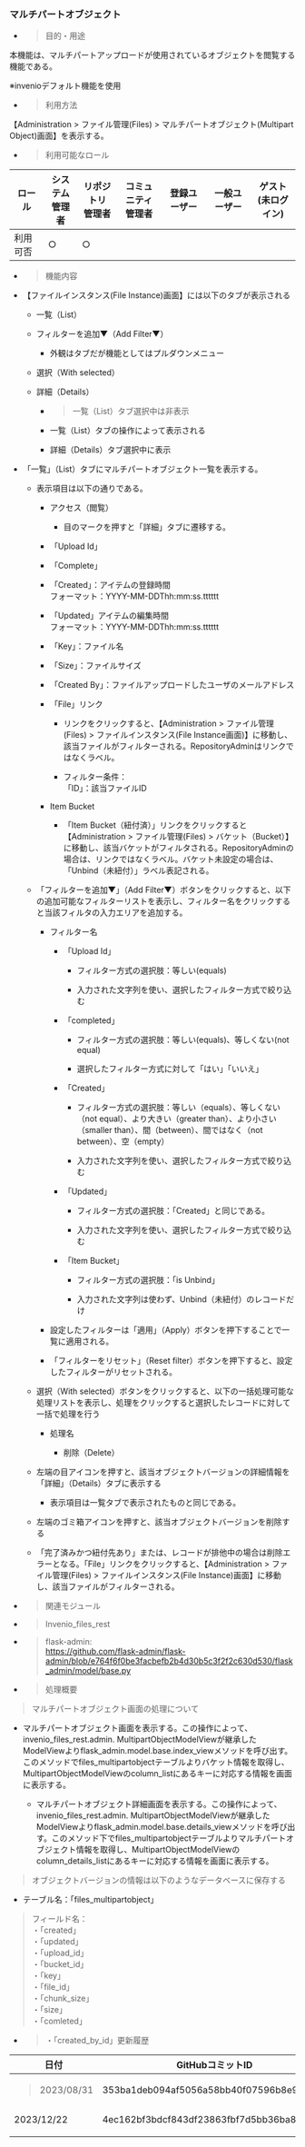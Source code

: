 ### マルチパートオブジェクト

  - > 目的・用途

本機能は、マルチパートアップロードが使用されているオブジェクトを閲覧する機能である。

※invenioデフォルト機能を使用

  - > 利用方法

【Administration \> ファイル管理(Files) \> マルチパートオブジェクト(Multipart Object)画面】を表示する。

  - > 利用可能なロール

<table>
<thead>
<tr class="header">
<th>ロール</th>
<th>システム<br />
管理者</th>
<th>リポジトリ<br />
管理者</th>
<th>コミュニティ<br />
管理者</th>
<th>登録ユーザー</th>
<th>一般ユーザー</th>
<th>ゲスト<br />
(未ログイン)</th>
</tr>
</thead>
<tbody>
<tr class="odd">
<td>利用可否</td>
<td>○</td>
<td>○</td>
<td></td>
<td></td>
<td></td>
<td></td>
</tr>
</tbody>
</table>

  - > 機能内容

<!-- end list -->

  - 【ファイルインスタンス(File Instance)画面】には以下のタブが表示される
    
      - 一覧（List）
    
      - フィルターを追加▼（Add Filter▼）
        
          - 外観はタブだが機能としてはプルダウンメニュー
    
      - 選択（With selected）
    
      - 詳細（Details）
        
          - > 一覧（List）タブ選択中は非表示
        
          - 一覧（List）タブの操作によって表示される
        
          - 詳細（Details）タブ選択中に表示

  - 「一覧」（List）タブにマルチパートオブジェクト一覧を表示する。
    
      - 表示項目は以下の通りである。
        
          - アクセス（閲覧）
            
              - 目のマークを押すと「詳細」タブに遷移する。
        
          - 「Upload Id」
        
          - 「Complete」
        
          - 「Created」：アイテムの登録時間  
            フォーマット：YYYY-MM-DDThh:mm:ss.tttttt
        
          - 「Updated」アイテムの編集時間  
            フォーマット：YYYY-MM-DDThh:mm:ss.tttttt
        
          - 「Key」：ファイル名
        
          - 「Size」：ファイルサイズ
        
          - 「Created By」：ファイルアップロードしたユーザのメールアドレス
        
          - 「File」リンク
            
              - リンクをクリックすると、【Administration \> ファイル管理(Files) \> ファイルインスタンス(File Instance画面)】に移動し、該当ファイルがフィルターされる。RepositoryAdminはリンクではなくラベル。
            
              - フィルター条件：  
                「ID」：該当ファイルID
        
          - Item Bucket
            
              - 「Item Bucket（紐付済）」リンクをクリックすると【Administration \> ファイル管理(Files) \> バケット（Bucket）】に移動し、該当バケットがフィルタされる。RepositoryAdminの場合は、リンクではなくラベル。バケット未設定の場合は、「Unbind（未紐付）」ラベル表記される。
    
      - 「フィルターを追加▼」（Add Filter▼）ボタンをクリックすると、以下の追加可能なフィルターリストを表示し、フィルター名をクリックすると当該フィルタの入力エリアを追加する。
        
          - フィルター名
            
              - 「Upload Id」
                
                  - フィルター方式の選択肢：等しい(equals)
                
                  - 入力された文字列を使い、選択したフィルター方式で絞り込む
            
              - 「completed」
                
                  - フィルター方式の選択肢：等しい(equals)、等しくない(not equal)
                
                  - 選択したフィルター方式に対して「はい」「いいえ」
            
              - 「Created」
                
                  - フィルター方式の選択肢：等しい（equals）、等しくない（not equal）、より大きい（greater than）、より小さい（smaller than）、間（between）、間ではなく（not between）、空（empty）
                
                  - 入力された文字列を使い、選択したフィルター方式で絞り込む
            
              - 「Updated」
                
                  - フィルター方式の選択肢：「Created」と同じである。
                
                  - 入力された文字列を使い、選択したフィルター方式で絞り込む
            
              - 「Item Bucket」
                
                  - フィルター方式の選択肢：「is Unbind」
                
                  - 入力された文字列は使わず、Unbind（未紐付）のレコードだけ
        
          - 設定したフィルターは「適用」（Apply）ボタンを押下することで一覧に適用される。
        
          - 「フィルターをリセット」（Reset filter）ボタンを押下すると、設定したフィルターがリセットされる。
    
      - 選択（With selected）ボタンをクリックすると、以下の一括処理可能な処理リストを表示し、処理をクリックすると選択したレコードに対して一括で処理を行う
        
          - 処理名
            
              - 削除（Delete）
    
      - 左端の目アイコンを押すと、該当オブジェクトバージョンの詳細情報を「詳細」（Details）タブに表示する
        
          - 表示項目は一覧タブで表示されたものと同じである。
    
      - 左端のゴミ箱アイコンを押すと、該当オブジェクトバージョンを削除する
    
      - 「完了済みかつ紐付先あり」または、レコードが排他中の場合は削除エラーとなる。「File」リンクをクリックすると、【Administration \> ファイル管理(Files) \> ファイルインスタンス(File Instance)画面】に移動し、該当ファイルがフィルターされる。

<!-- end list -->

  - > 関連モジュール

<!-- end list -->

  - > Invenio\_files\_rest

  - > flask-admin:  
    > <https://github.com/flask-admin/flask-admin/blob/e764f6f0be3facbefb2b4d30b5c3f2f2c630d530/flask_admin/model/base.py>

<!-- end list -->

  - > 処理概要

> マルチパートオブジェクト画面の処理について

  - マルチパートオブジェクト画面を表示する。この操作によって、invenio\_files\_rest.admin. MultipartObjectModelViewが継承したModelViewよりflask\_admin.model.base.index\_viewメソッドを呼び出す。このメソッドでfiles\_multipartobjectテーブルよりバケット情報を取得し、MultipartObjectModelViewのcolumn\_listにあるキーに対応する情報を画面に表示する。
    
      - マルチパートオブジェクト詳細画面を表示する。この操作によって、invenio\_files\_rest.admin. MultipartObjectModelViewが継承したModelViewよりflask\_admin.model.base.details\_viewメソッドを呼び出す。このメソッド下でfiles\_multipartobjectテーブルよりマルチパートオブジェクト情報を取得し、MultipartObjectModelViewのcolumn\_details\_listにあるキーに対応する情報を画面に表示する。

> オブジェクトバージョンの情報は以下のようなデータベースに保存する

  - テーブル名：「files\_multipartobject」

> フィールド名：  
> ・「created」  
> ・「updated」  
> ・「upload\_id」  
> ・「bucket\_id」  
> ・「key」  
> ・「file\_id」  
> ・「chunk\_size」  
> ・「size」  
> ・「comleted」

  - > ・「created\_by\_id」更新履歴

<table>
<thead>
<tr class="header">
<th>日付</th>
<th>GitHubコミットID</th>
<th>更新内容</th>
</tr>
</thead>
<tbody>
<tr class="odd">
<td><blockquote>
<p>2023/08/31</p>
</blockquote></td>
<td>353ba1deb094af5056a58bb40f07596b8e95a562</td>
<td>初版作成</td>
</tr>
<tr class="even">
<td>2023/12/22</td>
<td>4ec162bf3bdcf843df23863fbf7d5bb36ba875e4</td>
<td>W2023-42</td>
</tr>
<tr class="odd">
<td></td>
<td></td>
<td></td>
</tr>
</tbody>
</table>